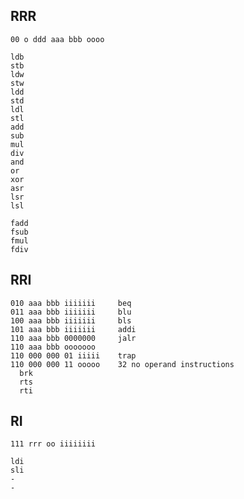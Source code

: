 RRR
---

    00 o ddd aaa bbb oooo

    ldb 
    stb
    ldw
    stw
    ldd
    std
    ldl
    stl
    add
    sub
    mul
    div
    and
    or
    xor
    asr
    lsr
    lsl
    
    fadd
    fsub
    fmul
    fdiv

RRI
---

    010 aaa bbb iiiiiii     beq
    011 aaa bbb iiiiiii     blu
    100 aaa bbb iiiiiii     bls
    101 aaa bbb iiiiiii     addi
    110 aaa bbb 0000000     jalr
    110 aaa bbb ooooooo     
    110 000 000 01 iiiii    trap
    110 000 000 11 ooooo    32 no operand instructions
      brk
      rts
      rti

RI
--

    111 rrr oo iiiiiiii

    ldi
    sli
    -
    -

